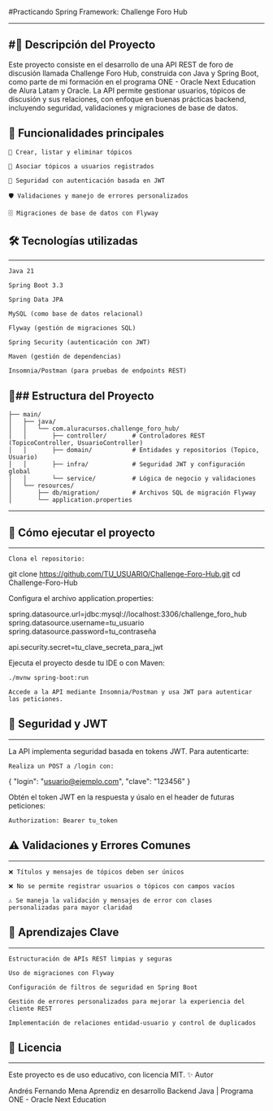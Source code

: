 #Practicando Spring Framework: Challenge Foro Hub

---
#📌 Descripción del Proyecto
---
Este proyecto consiste en el desarrollo de una API REST de foro de discusión llamada Challenge Foro Hub, construida con Java y Spring Boot, como parte de mi formación en el programa ONE - Oracle Next Education de Alura Latam y Oracle.
La API permite gestionar usuarios, tópicos de discusión y sus relaciones, con enfoque en buenas prácticas backend, incluyendo seguridad, validaciones y migraciones de base de datos.

## 🚀  Funcionalidades principales

    📝 Crear, listar y eliminar tópicos

    👤 Asociar tópicos a usuarios registrados

    🔐 Seguridad con autenticación basada en JWT

    🛡️ Validaciones y manejo de errores personalizados

    🗄️ Migraciones de base de datos con Flyway

## 🛠️  Tecnologías utilizadas
---
    Java 21

    Spring Boot 3.3

    Spring Data JPA

    MySQL (como base de datos relacional)

    Flyway (gestión de migraciones SQL)

    Spring Security (autenticación con JWT)

    Maven (gestión de dependencias)

    Insomnia/Postman (para pruebas de endpoints REST)

📁## Estructura del Proyecto
---

```src/
├── main/
│   ├── java/
│   │   └── com.aluracursos.challenge_foro_hub/
│   │       ├── controller/       # Controladores REST (TopicoController, UsuarioController)
│   │       ├── domain/           # Entidades y repositorios (Topico, Usuario)
│   │       ├── infra/            # Seguridad JWT y configuración global
│   │       └── service/          # Lógica de negocio y validaciones
│   └── resources/
│       ├── db/migration/         # Archivos SQL de migración Flyway
│       └── application.properties
```
---

## 🧪 Cómo ejecutar el proyecto
---
    Clona el repositorio:

git clone https://github.com/TU_USUARIO/Challenge-Foro-Hub.git
cd Challenge-Foro-Hub

Configura el archivo application.properties:

spring.datasource.url=jdbc:mysql://localhost:3306/challenge_foro_hub
spring.datasource.username=tu_usuario
spring.datasource.password=tu_contraseña

api.security.secret=tu_clave_secreta_para_jwt

Ejecuta el proyecto desde tu IDE o con Maven:

    ./mvnw spring-boot:run

    Accede a la API mediante Insomnia/Postman y usa JWT para autenticar las peticiones.

## 🔐  Seguridad y JWT
---
La API implementa seguridad basada en tokens JWT. Para autenticarte:

    Realiza un POST a /login con:

{
  "login": "usuario@ejemplo.com",
  "clave": "123456"
}

Obtén el token JWT en la respuesta y úsalo en el header de futuras peticiones:

    Authorization: Bearer tu_token

## ⚠️ Validaciones y Errores Comunes
---
    ❌ Títulos y mensajes de tópicos deben ser únicos

    ❌ No se permite registrar usuarios o tópicos con campos vacíos

    ⚠️ Se maneja la validación y mensajes de error con clases personalizadas para mayor claridad

## 🧠  Aprendizajes Clave
---
    Estructuración de APIs REST limpias y seguras

    Uso de migraciones con Flyway

    Configuración de filtros de seguridad en Spring Boot

    Gestión de errores personalizados para mejorar la experiencia del cliente REST

    Implementación de relaciones entidad-usuario y control de duplicados

## 🪪  Licencia
---
Este proyecto es de uso educativo, con licencia MIT.
✨ Autor

Andrés Fernando Mena
Aprendiz en desarrollo Backend Java | Programa ONE - Oracle Next Education


